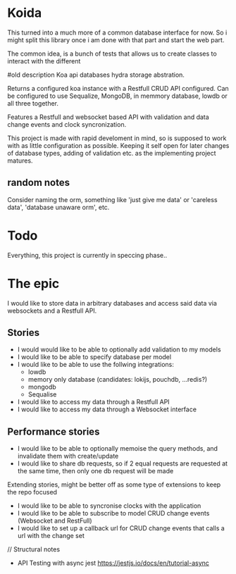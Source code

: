 # Koida

This turned into a  much more of a common database interface for now.
So i might split this library once i am done with that part and start the web part.

The common idea, is a bunch of tests that allows us to create classes to interact with the different



#old description
Koa api databases hydra storage abstration.

Returns a configured koa instance with a Restfull CRUD API configured.
Can be configured to use Sequalize, MongoDB, in memmory database, lowdb or all three together.

Features a Restfull and websocket based API with validation and data change events and clock syncronization.

This project is made with rapid develoment in mind, so is supposed to work with as little configuration as possible.
Keeping it self open for later changes of database types, adding of validation etc. as the implementing project matures.

## random notes
Consider naming the orm, something like 'just give me data' or 'careless data', 'database unaware orm', etc.

# Todo
Everything, this project is currently in speccing phase..

# The epic
I would like to store data in arbitrary databases and access said data via websockets and a Restfull API.

## Stories
- I would would like to be able to optionally add validation to my models
- I would like to be able to specify database per model
- I would like to be able to use the follwing integrations:
    - lowdb
    - memory only database (candidates: lokijs, pouchdb, ...redis?)
    - mongodb
    - Sequalise
- I would like to access my data through a Restfull API
- I would like to access my data through a Websocket interface

## Performance stories
- I would like to be able to optionally memoise the query methods, and invalidate them with create/update
- I would like to share db requests, so if 2 equal requests are requested at the same time, then only one db request will be made

Extending stories, might be better off as some type of extensions to keep the repo focused
- I would like to be able to syncronise clocks with the application
- I would like to be able to subscribe to model CRUD change events (Websocket and RestFull)
- I would like to set up a callback url for CRUD change events that calls a url with the change set




// Structural notes
 - API Testing with async jest https://jestjs.io/docs/en/tutorial-async

